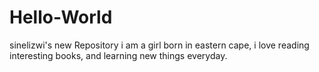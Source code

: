 # Hello-World
sinelizwi's new Repository
i am a girl born in eastern cape, i love reading interesting books, and learning new things everyday.
